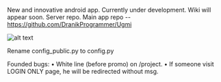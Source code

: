 New and innovative android app. Currently under development. Wiki will appear soon.
Server repo. Main app repo -- https://github.com/DranikProgrammer/Ugmi

![alt text](http://ugmi.me/static/img/logo-dark.png)

Rename config_public.py to config.py






Founded bugs:
• White line (before promo) on /project.
• If someone visit LOGIN ONLY page, he will be redirected without msg.
